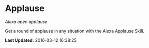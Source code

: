 # Applause
*Alexa open applause*

Get a round of applause in any situation with the Alexa Applause Skill.

**Last Updated:** 2016-03-12 16:38:25
